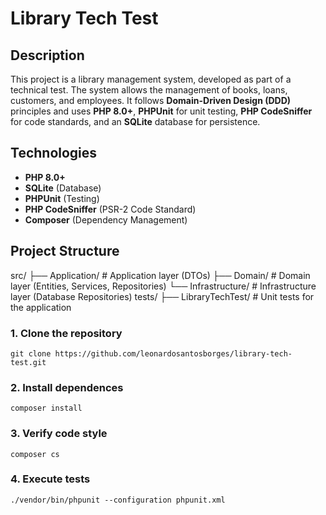 # Library Tech Test

## Description

This project is a library management system, developed as part of a technical test. The system allows the management of books, loans, customers, and employees.
It follows **Domain-Driven Design (DDD)** principles and uses **PHP 8.0+**, **PHPUnit** for unit testing, **PHP CodeSniffer** for code standards, and an **SQLite** database for persistence.


## Technologies

- **PHP 8.0+**
- **SQLite** (Database)
- **PHPUnit** (Testing)
- **PHP CodeSniffer** (PSR-2 Code Standard)
- **Composer** (Dependency Management)

## Project Structure

src/
  ├── Application/          # Application layer (DTOs)
  ├── Domain/               # Domain layer (Entities, Services, Repositories)
  └── Infrastructure/       # Infrastructure layer (Database Repositories)
tests/
  ├── LibraryTechTest/      # Unit tests for the application


### 1. Clone the repository
```
git clone https://github.com/leonardosantosborges/library-tech-test.git
```

### 2. Install dependences
```
composer install
```

### 3. Verify code style
```
composer cs
```

### 4. Execute tests
```
./vendor/bin/phpunit --configuration phpunit.xml
```
